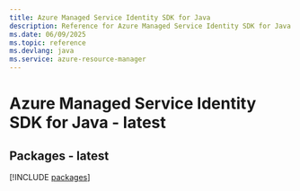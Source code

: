 ```yaml
---
title: Azure Managed Service Identity SDK for Java
description: Reference for Azure Managed Service Identity SDK for Java
ms.date: 06/09/2025
ms.topic: reference
ms.devlang: java
ms.service: azure-resource-manager
---
```

# Azure Managed Service Identity SDK for Java - latest
## Packages - latest
[!INCLUDE [packages](managed-service-identity-index.md)]